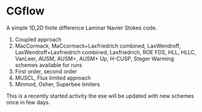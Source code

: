 # CGflow
A simple 1D,2D finite difference Laminar Navier Stokes code.
1. Coupled approach<br/>
2. MacCormack, MaCcormack+Laxfriedrich combined, LaxWendroff, LaxWendroff+Laxfriedrich combined, Laxfriedrich, ROE FDS, HLL, HLLC, VanLeer, AUSM, AUSM+, AUSM+ Up, H-CUSP, Steger Warming schemes available for runs<br/>
3. First order, second order<br/>
4. MUSCL, Flux limited approach<br/>
5. Minmod, Osher, Superbee limiters<br/>

This is a recently started activity the exe will be updated with new schemes once in few days. 
